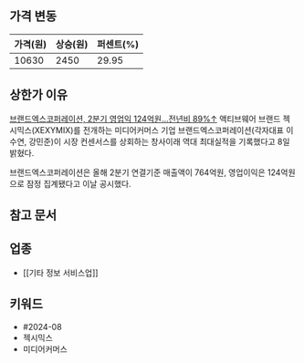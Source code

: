 ## 가격 변동
| 가격(원) | 상승(원) | 퍼센트(%) |
| ----- | ----- | ------ |
| 10630 | 2450  | 29.95  |
## 상한가 이유
[브랜드엑스코퍼레이션, 2분기 영업익 124억원…전년비 89%↑](https://n.news.naver.com/mnews/article/092/0002341454)
액티브웨어 브랜드 젝시믹스(XEXYMIX)를 전개하는 미디어커머스 기업 브랜드엑스코퍼레이션(각자대표 이수연, 강민준)이 시장 컨센서스를 상회하는 창사이래 역대 최대실적을 기록했다고 8일 밝혔다.  
  
브랜드엑스코퍼레이션은 올해 2분기 연결기준 매출액이 764억원, 영업이익은 124억원으로 잠정 집계됐다고 이날 공시했다.
## 참고 문서
## 업종
- [[기타 정보 서비스업]]
## 키워드
- #2024-08 
- 젝시믹스
- 미디어커머스